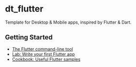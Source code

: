 # dt_flutter

Template for Desktop & Mobile apps, inspired by Flutter & Dart.

## Getting Started

- [The Flutter command-line tool](https://docs.flutter.dev/reference/flutter-cli)
- [Lab: Write your first Flutter app](https://docs.flutter.dev/get-started/codelab)
- [Cookbook: Useful Flutter samples](https://docs.flutter.dev/cookbook)
